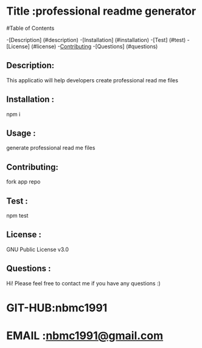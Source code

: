 # Title :professional readme generator

  #Table of Contents


-[Description] (#description)
-[Installation] (#installation)
-[Test] (#test)
-[License] (#license)
-[Contributing](#contributing)
-[Questions] (#questions)

## Description:
This applicatio will help developers create professional read me files

## Installation :
npm i

## Usage :
generate professional read me files

## Contributing: 
fork app repo

## Test :
npm test

## License :
GNU Public License v3.0


## Questions :
Hi! 
Please feel free to contact me if you have any questions :)
# GIT-HUB:nbmc1991

# EMAIL :nbmc1991@gmail.com
  

